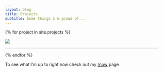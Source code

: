 ```yaml
---
layout: blog
title: Projects
subtitle: Some things I'm proud of...
---
```


{% for project in site.projects %}

<div class="projectdiv">
<img src="{{project.heroimage}}" />
</div>

<hr>
{% endfor %}

To see what I'm up to right now check out my [/now](/now) page
